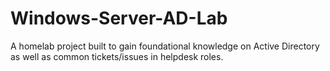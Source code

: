 # Windows-Server-AD-Lab
A homelab project built to gain foundational knowledge on Active Directory as well as common tickets/issues in helpdesk roles.
